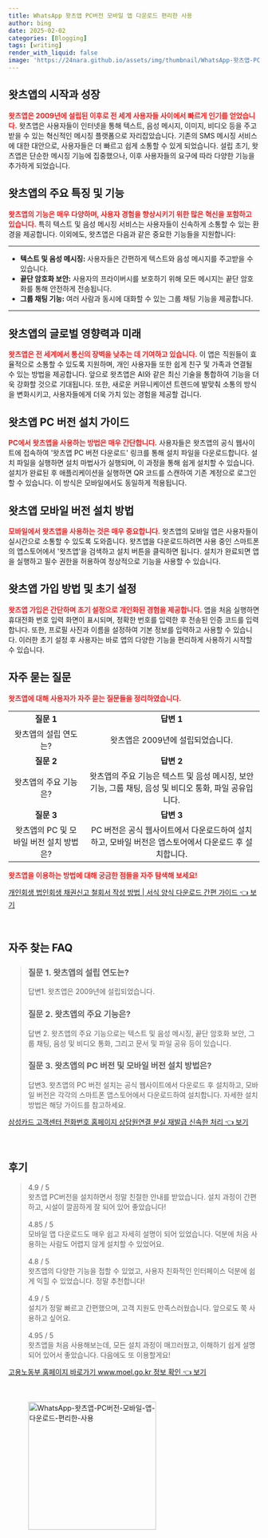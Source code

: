 ```yaml
---
title: WhatsApp 왓츠앱 PC버전 모바일 앱 다운로드 편리한 사용
author: bing
date: 2025-02-02
categories: [Blogging]
tags: [writing]
render_with_liquid: false
image: 'https://24nara.github.io/assets/img/thumbnail/WhatsApp-왓츠앱-PC버전-모바일-앱-다운로드-편리한-사용.webp'
---
```



<h2 id='왓츠앱의 시작과 성장'>왓츠앱의 시작과 성장</h2>

<p><b><span style="color: #ee2323;">왓츠앱은 2009년에 설립된 이후로 전 세계 사용자들 사이에서 빠르게 인기를 얻었습니다.</span></b> 왓츠앱은 사용자들이 인터넷을 통해 텍스트, 음성 메시지, 이미지, 비디오 등을 주고받을 수 있는 혁신적인 메시징 플랫폼으로 자리잡았습니다. 기존의 SMS 메시징 서비스에 대한 대안으로, 사용자들은 더 빠르고 쉽게 소통할 수 있게 되었습니다. 설립 초기, 왓츠앱은 단순한 메시징 기능에 집중했으나, 이후 사용자들의 요구에 따라 다양한 기능을 추가하게 되었습니다.</p>

<h2 id='왓츠앱의 주요 특징 및 기능'>왓츠앱의 주요 특징 및 기능</h2>

<p><b><span style="color: #ee2323;">왓츠앱의 기능은 매우 다양하며, 사용자 경험을 향상시키기 위한 많은 혁신을 포함하고 있습니다.</span></b> 특히 텍스트 및 음성 메시징 서비스는 사용자들이 신속하게 소통할 수 있는 환경을 제공합니다. 이외에도, 왓츠앱은 다음과 같은 중요한 기능들을 지원합니다:</p>

<hr />

<ul>
    <li><b>텍스트 및 음성 메시징:</b> 사용자들은 간편하게 텍스트와 음성 메시지를 주고받을 수 있습니다.</li>
    <li><b>끝단 암호화 보안:</b> 사용자의 프라이버시를 보호하기 위해 모든 메시지는 끝단 암호화를 통해 안전하게 전송됩니다.</li>
    <li><b>그룹 채팅 기능:</b> 여러 사람과 동시에 대화할 수 있는 그룹 채팅 기능을 제공합니다.</li>
</ul>

<hr />

<h2 id='왓츠앱의 글로벌 영향력과 미래'>왓츠앱의 글로벌 영향력과 미래</h2>

<p><b><span style="color: #ee2323;">왓츠앱은 전 세계에서 통신의 장벽을 낮추는 데 기여하고 있습니다.</span></b> 이 앱은 직원들이 효율적으로 소통할 수 있도록 지원하며, 개인 사용자들 또한 쉽게 친구 및 가족과 연결될 수 있는 방법을 제공합니다. 앞으로 왓츠앱은 AI와 같은 최신 기술을 통합하여 기능을 더욱 강화할 것으로 기대됩니다. 또한, 새로운 커뮤니케이션 트렌드에 발맞춰 소통의 방식을 변화시키고, 사용자들에게 더욱 가치 있는 경험을 제공할 겁니다.</p>

<h2 id='왓츠앱 PC 버전 설치 가이드'>왓츠앱 PC 버전 설치 가이드</h2>

<p><b><span style="color: #ee2323;">PC에서 왓츠앱을 사용하는 방법은 매우 간단합니다.</span></b> 사용자들은 왓츠앱의 공식 웹사이트에 접속하여 '왓츠앱 PC 버전 다운로드' 링크를 통해 설치 파일을 다운로드합니다. 설치 파일을 실행하면 설치 마법사가 실행되며, 이 과정을 통해 쉽게 설치할 수 있습니다. 설치가 완료된 후 애플리케이션을 실행하면 QR 코드를 스캔하여 기존 계정으로 로그인할 수 있습니다. 이 방식은 모바일에서도 동일하게 적용됩니다.</p>

<h2 id='왓츠앱 모바일 버전 설치 방법'>왓츠앱 모바일 버전 설치 방법</h2>

<p><b><span style="color: #ee2323;">모바일에서 왓츠앱을 사용하는 것은 매우 중요합니다.</span></b> 왓츠앱의 모바일 앱은 사용자들이 실시간으로 소통할 수 있도록 도와줍니다. 왓츠앱을 다운로드하려면 사용 중인 스마트폰의 앱스토어에서 '왓츠앱'을 검색하고 설치 버튼을 클릭하면 됩니다. 설치가 완료되면 앱을 실행하고 필수 권한을 허용하여 정상적으로 기능을 사용할 수 있습니다.</p>

<h2 id='왓츠앱 가입 방법 및 초기 설정'>왓츠앱 가입 방법 및 초기 설정</h2>

<p><b><span style="color: #ee2323;">왓츠앱 가입은 간단하며 초기 설정으로 개인화된 경험을 제공합니다.</span></b> 앱을 처음 실행하면 휴대전화 번호 입력 화면이 표시되며, 정확한 번호를 입력한 후 전송된 인증 코드를 입력합니다. 또한, 프로필 사진과 이름을 설정하여 기본 정보를 입력하고 사용할 수 있습니다. 이러한 초기 설정 후 사용자는 바로 앱의 다양한 기능을 편리하게 사용하기 시작할 수 있습니다.</p>

<h2 id='자주 묻는 질문'>자주 묻는 질문</h2>

<p><b><span style="color: #ee2323;">왓츠앱에 대해 사용자가 자주 묻는 질문들을 정리하였습니다.</span></b></p>

<table>
    <tr>
        <td style="text-align: center; height: 17px;"><b>질문 1</b></td>
        <td style="text-align: center; height: 17px;"><b>답변 1</b></td>
    </tr>
    <tr>
        <td style="text-align: center; height: 17px;">왓츠앱의 설립 연도는?</td>
        <td style="text-align: center; height: 17px;">왓츠앱은 2009년에 설립되었습니다.</td>
    </tr>
    <tr>
        <td style="text-align: center; height: 17px;"><b>질문 2</b></td>
        <td style="text-align: center; height: 17px;"><b>답변 2</b></td>
    </tr>
    <tr>
        <td style="text-align: center; height: 17px;">왓츠앱의 주요 기능은?</td>
        <td style="text-align: center; height: 17px;">왓츠앱의 주요 기능은 텍스트 및 음성 메시징, 보안 기능, 그룹 채팅, 음성 및 비디오 통화, 파일 공유입니다.</td>
    </tr>
    <tr>
        <td style="text-align: center; height: 17px;"><b>질문 3</b></td>
        <td style="text-align: center; height: 17px;"><b>답변 3</b></td>
    </tr>
    <tr>
        <td style="text-align: center; height: 17px;">왓츠앱의 PC 및 모바일 버전 설치 방법은?</td>
        <td style="text-align: center; height: 17px;">PC 버전은 공식 웹사이트에서 다운로드하여 설치하고, 모바일 버전은 앱스토어에서 다운로드 후 설치합니다.</td>
    </tr>
</table>

<p><b><span style="color: #ee2323;">왓츠앱을 이용하는 방법에 대해 궁금한 점들을 자주 탐색해 보세요!</span></b></p>


<p><a class="click-button" title="개인회생 법인회생 채권신고 철회서 작성 방법 | 서식 양식 다운로드 간편 가이드" href="https://24nara.github.io/posts/%EA%B0%9C%EC%9D%B8%ED%9A%8C%EC%83%9D-%EB%B2%95%EC%9D%B8%ED%9A%8C%EC%83%9D-%EC%B1%84%EA%B6%8C%EC%8B%A0%EA%B3%A0-%EC%B2%A0%ED%9A%8C%EC%84%9C-%EC%9E%91%EC%84%B1-%EB%B0%A9%EB%B2%95-%EC%84%9C%EC%8B%9D-%EC%96%91%EC%8B%9D-%EB%8B%A4%EC%9A%B4%EB%A1%9C%EB%93%9C-%EA%B0%84%ED%8E%B8-%EA%B0%80%EC%9D%B4%EB%93%9C/" rel="dofollow">개인회생 법인회생 채권신고 철회서 작성 방법 | 서식 양식 다운로드 간편 가이드 👈 보기</a></p><br>
<h2 id='자주_찾는_FAQ'>자주 찾는 FAQ</h2>
<div itemscope="" itemtype="https://schema.org/FAQPage"> 
<blockquote> 
<div itemscope="" itemprop="mainEntity" itemtype="https://schema.org/Question"> 
<h3 itemprop="name">질문 1. 왓츠앱의 설립 연도는?</h3> 
<div itemscope="" itemprop="acceptedAnswer" itemtype="https://schema.org/Answer"> 
<span itemprop="text"> 
<p>답변1. 왓츠앱은 2009년에 설립되었습니다.</p> 
</span> 
</div> 
</div> 

<div itemscope="" itemprop="mainEntity" itemtype="https://schema.org/Question"> 
<h3 itemprop="name">질문 2. 왓츠앱의 주요 기능은?</h3> 
<div itemscope="" itemprop="acceptedAnswer" itemtype="https://schema.org/Answer"> 
<span itemprop="text"> 
<p>답변 2. 왓츠앱의 주요 기능으로는 텍스트 및 음성 메시징, 끝단 암호화 보안, 그룹 채팅, 음성 및 비디오 통화, 그리고 문서 및 파일 공유 등이 있습니다.</p> 
</span> 
</div> 
</div> 

<div itemscope="" itemprop="mainEntity" itemtype="https://schema.org/Question"> 
<h3 itemprop="name">질문 3. 왓츠앱의 PC 버전 및 모바일 버전 설치 방법은?</h3> 
<div itemscope="" itemprop="acceptedAnswer" itemtype="https://schema.org/Answer"> 
<span itemprop="text"> 
<p>답변3. 왓츠앱의 PC 버전 설치는 공식 웹사이트에서 다운로드 후 설치하고, 모바일 버전은 각각의 스마트폰 앱스토어에서 다운로드하여 설치합니다. 자세한 설치 방법은 해당 가이드를 참고하세요.</p> 
</span> 
</div> 
</div> 
</blockquote> 
</div>
<p><a class="click-button" title="삼성카드 고객센터 전화번호 홈페이지 상담원연결 분실 재발급 신속한 처리" href="https://24nara.github.io/posts/%EC%82%BC%EC%84%B1%EC%B9%B4%EB%93%9C-%EA%B3%A0%EA%B0%9D%EC%84%BC%ED%84%B0-%EC%A0%84%ED%99%94%EB%B2%88%ED%98%B8-%ED%99%88%ED%8E%98%EC%9D%B4%EC%A7%80-%EC%83%81%EB%8B%B4%EC%9B%90%EC%97%B0%EA%B2%B0-%EB%B6%84%EC%8B%A4-%EC%9E%AC%EB%B0%9C%EA%B8%89-%EC%8B%A0%EC%86%8D%ED%95%9C-%EC%B2%98%EB%A6%AC/" rel="dofollow">삼성카드 고객센터 전화번호 홈페이지 상담원연결 분실 재발급 신속한 처리 👈 보기</a></p><br>
<h2 id='후기'>후기</h2>
<div itemscope itemtype="https://schema.org/Product">
  <blockquote>
  <div itemprop="review" itemscope itemtype="https://schema.org/Review">
      <div itemprop="reviewRating" itemscope itemtype="https://schema.org/Rating"> <span itemprop="ratingValue">4.9</span> / <span itemprop="bestRating">5</span> </div>
      <span itemprop="reviewBody">왓츠앱 PC버전을 설치하면서 정말 친절한 안내를 받았습니다. 설치 과정이 간편하고, 시설이 깔끔하게 잘 되어 있어 좋았습니다!</span>
  </div>
  <br>
  <div itemprop="review" itemscope itemtype="https://schema.org/Review">
      <div itemprop="reviewRating" itemscope itemtype="https://schema.org/Rating"> <span itemprop="ratingValue">4.85</span> / <span itemprop="bestRating">5</span> </div>
      <span itemprop="reviewBody">모바일 앱 다운로드도 매우 쉽고 자세히 설명이 되어 있었습니다. 덕분에 처음 사용하는 사람도 어렵지 않게 설치할 수 있었어요.</span>
  </div>
  <br>
  <div itemprop="review" itemscope itemtype="https://schema.org/Review">
      <div itemprop="reviewRating" itemscope itemtype="https://schema.org/Rating"> <span itemprop="ratingValue">4.8</span> / <span itemprop="bestRating">5</span> </div>
      <span itemprop="reviewBody">왓츠앱의 다양한 기능을 접할 수 있었고, 사용자 친화적인 인터페이스 덕분에 쉽게 익힐 수 있었습니다. 정말 추천합니다!</span>
  </div>
  <br>
  <div itemprop="review" itemscope itemtype="https://schema.org/Review">
      <div itemprop="reviewRating" itemscope itemtype="https://schema.org/Rating"> <span itemprop="ratingValue">4.9</span> / <span itemprop="bestRating">5</span> </div>
      <span itemprop="reviewBody">설치가 정말 빠르고 간편했으며, 고객 지원도 만족스러웠습니다. 앞으로도 쭉 사용하고 싶어요.</span>
  </div>
  <br>
  <div itemprop="review" itemscope itemtype="https://schema.org/Review">
      <div itemprop="reviewRating" itemscope itemtype="https://schema.org/Rating"> <span itemprop="ratingValue">4.95</span> / <span itemprop="bestRating">5</span> </div>
      <span itemprop="reviewBody">왓츠앱을 처음 사용해보는데, 모든 설치 과정이 매끄러웠고, 이해하기 쉽게 설명되어 있어서 좋았습니다. 다음에도 또 이용할게요!</span>
  </div>
  </blockquote>
</div>
<p><a class="click-button" title="고용노동부 홈페이지 바로가기 www.moel.go.kr 정보 확인" href="https://24nara.github.io/posts/%EA%B3%A0%EC%9A%A9%EB%85%B8%EB%8F%99%EB%B6%80-%ED%99%88%ED%8E%98%EC%9D%B4%EC%A7%80-%EB%B0%94%EB%A1%9C%EA%B0%80%EA%B8%B0-www.moel.go.kr-%EC%A0%95%EB%B3%B4-%ED%99%95%EC%9D%B8/" rel="dofollow">고용노동부 홈페이지 바로가기 www.moel.go.kr 정보 확인 👈 보기</a></p><br>
<figure class="image"><img src="https://24nara.github.io/assets/img/thumbnail/WhatsApp-왓츠앱-PC버전-모바일-앱-다운로드-편리한-사용.webp" alt="WhatsApp-왓츠앱-PC버전-모바일-앱-다운로드-편리한-사용" width="256" height="256"></figure>